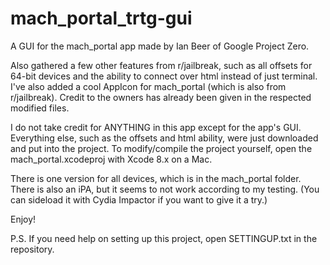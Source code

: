 # mach_portal_trtg-gui
A GUI for the mach_portal app made by Ian Beer of Google Project Zero.

Also gathered a few other features from r/jailbreak, such as all offsets for 64-bit devices and the ability to connect over html instead of just terminal. I've also added a cool AppIcon for mach_portal (which is also from r/jailbreak). Credit to the owners has already been given in the respected modified files.

I do not take credit for ANYTHING in this app except for the app's GUI. Everything else, such as the offsets and html ability, were just downloaded and put into the project. To modify/compile the project yourself, open the mach_portal.xcodeproj with Xcode 8.x on a Mac.

There is one version for all devices, which is in the mach_portal folder. There is also an iPA, but it seems to not work according to my testing. (You can sideload it with Cydia Impactor if you want to give it a try.) 

Enjoy!

P.S. If you need help on setting up this project, open SETTINGUP.txt in the repository.
